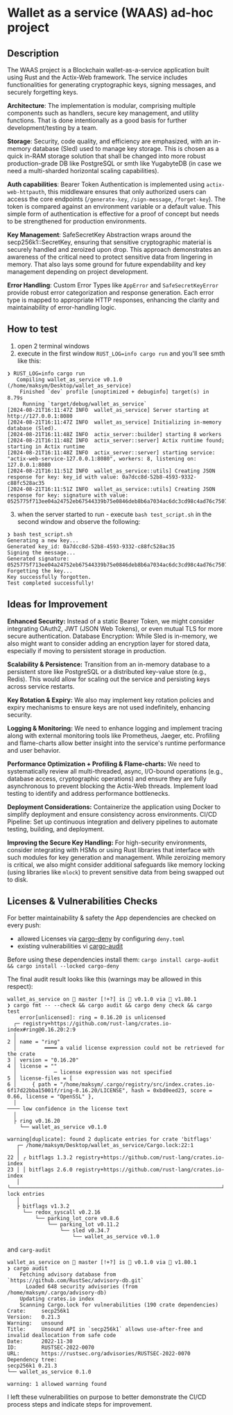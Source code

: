 # Wallet as a service (WAAS) ad-hoc project

## Description

The WAAS project is a Blockchain wallet-as-a-service application built using Rust and the Actix-Web framework. The service includes functionalities for generating cryptographic keys, signing messages, and securely forgetting keys. 

**Architecture**: The implementation is modular, comprising multiple components such as handlers, secure key management, and utility functions. That is done intentionally as a good basis for further development/testing by a team.

**Storage**: Security, code quality, and efficiency are emphasized, with an in-memory database (Sled) used to manage key storage. This is chosen as a quick in-RAM storage solution that shall be changed into more robust production-grade DB like PostgreSQL or smth like YugabyteDB (in case we need a multi-sharded horizontal scaling capabilities).

**Auth capabilities**: Bearer Token Authentication is implemented using `actix-web-httpauth`, this middleware ensures that only authorized users can access the core endpoints (`/generate-key`, `/sign-message`, `/forget-key`). The token is compared against an environment variable or a default value. This simple form of authentication is effective for a proof of concept but needs to be strengthened for production environments.

**Key Management**: SafeSecretKey Abstraction wraps around the secp256k1::SecretKey, ensuring that sensitive cryptographic material is securely handled and zeroized upon drop. This approach demonstrates an awareness of the critical need to protect sensitive data from lingering in memory. That also lays some ground for future expendability and key management depending on project development.

**Error Handling**: Custom Error Types like `AppError` and `SafeSecretKeyError` provide robust error categorization and response generation. Each error type is mapped to appropriate HTTP responses, enhancing the clarity and maintainability of error-handling logic.

## How to test

1. open 2 terminal windows
2. execute in the first window `RUST_LOG=info cargo run` and you'll see smth like this:
```
❯ RUST_LOG=info cargo run
   Compiling wallet_as_service v0.1.0 (/home/maksym/Desktop/wallet_as_service)
    Finished `dev` profile [unoptimized + debuginfo] target(s) in 8.79s                                                                            
     Running `target/debug/wallet_as_service`
[2024-08-21T16:11:47Z INFO  wallet_as_service] Server starting at http://127.0.0.1:8080
[2024-08-21T16:11:47Z INFO  wallet_as_service] Initializing in-memory database (Sled).
[2024-08-21T16:11:48Z INFO  actix_server::builder] starting 8 workers                                                                              
[2024-08-21T16:11:48Z INFO  actix_server::server] Actix runtime found; starting in Actix runtime
[2024-08-21T16:11:48Z INFO  actix_server::server] starting service: "actix-web-service-127.0.0.1:8080", workers: 8, listening on: 127.0.0.1:8080
[2024-08-21T16:11:51Z INFO  wallet_as_service::utils] Creating JSON response for key: key_id with value: 0a7dcc8d-52b8-4593-9332-c88fc528ac35
[2024-08-21T16:11:51Z INFO  wallet_as_service::utils] Creating JSON response for key: signature with value: 0525775f713ee04a24752eb67544339b75e0846deb8b6a7034ac6dc3cd98c4ad76c7507fdee45de107fe5ddeefef2bda74254291e62630de94a811414d34e3ee
``` 
3. when the server started to run - execute `bash test_script.sh` in the second window and observe the following:
```
❯ bash test_script.sh 
Generating a new key...
Generated key_id: 0a7dcc8d-52b8-4593-9332-c88fc528ac35
Signing the message...
Generated signature: 0525775f713ee04a24752eb67544339b75e0846deb8b6a7034ac6dc3cd98c4ad76c7507fdee45de107fe5ddeefef2bda74254291e62630de94a811414d34e3ee
Forgetting the key...
Key successfully forgotten.
Test completed successfully!
```

## Ideas for Improvement

**Enhanced Security:** Instead of a static Bearer Token, we might consider integrating OAuth2, JWT (JSON Web Tokens), or even mutual TLS for more secure authentication. Database Encryption: While Sled is in-memory, we also might want to consider adding an encryption layer for stored data, especially if moving to persistent storage in production.

**Scalability & Persistence:** Transition from an in-memory database to a persistent store like PostgreSQL or a distributed key-value store (e.g., Redis). This would allow for scaling out the service and persisting keys across service restarts. 

**Key Rotation & Expiry:** We also may implement key rotation policies and expiry mechanisms to ensure keys are not used indefinitely, enhancing security.

**Logging & Monitoring:** We need to enhance logging and implement tracing along with external monitoring tools like Prometheus, Jaeger, etc. Profiling and flame-charts allow better insight into the service's runtime performance and user behavior.

**Performance Optimization + Profiling & Flame-charts:** We need to systematically review all multi-threaded, async, I/O-bound operations (e.g., database access, cryptographic operations) and ensure they are fully asynchronous to prevent blocking the Actix-Web threads. Implement load testing to identify and address performance bottlenecks.

**Deployment Considerations:** Containerize the application using Docker to simplify deployment and ensure consistency across environments. CI/CD Pipeline: Set up continuous integration and delivery pipelines to automate testing, building, and deployment.

**Improving the Secure Key Handling:** For high-security environments, consider integrating with HSMs or using Rust libraries that interface with such modules for key generation and management. While zeroizing memory is critical, we also might consider additional safeguards like memory locking (using libraries like `mlock`) to prevent sensitive data from being swapped out to disk.

## Licenses & Vulnerabilities Checks

For better maintainability & safety the App dependencies are checked on every push:
- allowed Licenses via [cargo-deny](https://embarkstudios.github.io/cargo-deny/) by configuring `deny.toml`
- existing vulnerabilities vi [cargo-audit](https://github.com/rustsec/rustsec/blob/main/cargo-audit/README.md)

Before using these dependencies install them: `cargo install cargo-audit && cargo install --locked cargo-deny`

The final audit result looks like this (warnings may be allowed in this respect):
```
wallet_as_service on  master [!+?] is  v0.1.0 via  v1.80.1 
❯ cargo fmt -- --check && cargo audit && cargo deny check && cargo test                                                                                   
    error[unlicensed]: ring = 0.16.20 is unlicensed
  ┌─ registry+https://github.com/rust-lang/crates.io-index#ring@0.16.20:2:9
  │                           
2 │ name = "ring"                   
  │         ━━━━ a valid license expression could not be retrieved for the crate
3 │ version = "0.16.20"
4 │ license = ""                                                                                        
  │            ─ license expression was not specified         
5 │ license-files = [
6 │     { path = "/home/maksym/.cargo/registry/src/index.crates.io-6f17d22bba15001f/ring-0.16.20/LICENSE", hash = 0xbd0eed23, score = 0.66, license = "OpenSSL" },                                                                                       
  │                                                                                                                                   ──── low confidence in the license text 
  │                                                             
  ├ ring v0.16.20                                                                                                                                  
    └── wallet_as_service v0.1.0                                             
      
warning[duplicate]: found 2 duplicate entries for crate 'bitflags'                                                                                 
   ┌─ /home/maksym/Desktop/wallet_as_service/Cargo.lock:22:1                                                                                       
   │                                                                                                                                               
22 │ ╭ bitflags 1.3.2 registry+https://github.com/rust-lang/crates.io-index                                                                        
23 │ │ bitflags 2.6.0 registry+https://github.com/rust-lang/crates.io-index
   │ ╰────────────────────────────────────────────────────────────────────┘ lock entries
   │                                  
   ├ bitflags v1.3.2
     └── redox_syscall v0.2.16                      
         └── parking_lot_core v0.8.6                           
             └── parking_lot v0.11.2                                
                 └── sled v0.34.7
                     └── wallet_as_service v0.1.0   
```
and `carg-audit`

```
wallet_as_service on  master [!+?] is  v0.1.0 via  v1.80.1 
❯ cargo audit
    Fetching advisory database from `https://github.com/RustSec/advisory-db.git`
      Loaded 648 security advisories (from /home/maksym/.cargo/advisory-db)
    Updating crates.io index
    Scanning Cargo.lock for vulnerabilities (190 crate dependencies)
Crate:     secp256k1                
Version:   0.21.3                             
Warning:   unsound
Title:     Unsound API in `secp256k1` allows use-after-free and invalid deallocation from safe code     
Date:      2022-11-30                                         
ID:        RUSTSEC-2022-0070
URL:       https://rustsec.org/advisories/RUSTSEC-2022-0070                 
Dependency tree:                                                                                      
secp256k1 0.21.3
└── wallet_as_service 0.1.0

warning: 1 allowed warning found      
```
I left these vulnerabilities on purpose to better demonstrate the CI/CD process steps and indicate steps for improvement.

